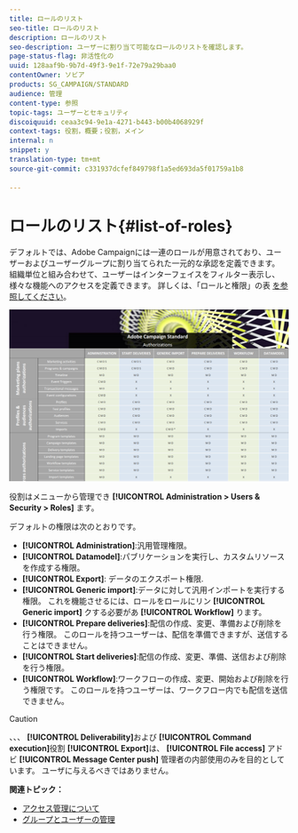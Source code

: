 ```yaml
---
title: ロールのリスト
seo-title: ロールのリスト
description: ロールのリスト
seo-description: ユーザーに割り当て可能なロールのリストを確認します。
page-status-flag: 非活性化の
uuid: 128aaf9b-9b7d-49f3-9e1f-72e79a29baa0
contentOwner: ソビア
products: SG_CAMPAIGN/STANDARD
audience: 管理
content-type: 参照
topic-tags: ユーザーとセキュリティ
discoiquuid: ceaa3c94-9e1a-4271-b443-b00b4068929f
context-tags: 役割，概要；役割，メイン
internal: n
snippet: y
translation-type: tm+mt
source-git-commit: c331937dcfef849798f1a5ed693da5f01759a1b8

---
```



# ロールのリスト{#list-of-roles}

デフォルトでは、Adobe Campaignには一連のロールが用意されており、ユーザーおよびユーザーグループに割り当てられた一元的な承認を定義できます。 組織単位と組み合わせて、ユーザーはインターフェイスをフィルター表示し、様々な機能へのアクセスを定義できます。 詳しくは、「ロールと権限」の表 [を参照してください](https://docs.campaign.adobe.com/doc/standard/en/Technotes/AdobeCampaign-ACSRights.pdf)。

[![画像](/help/administration/using/assets/user_management_3.png)](https://docs.campaign.adobe.com/doc/standard/en/Technotes/AdobeCampaign-ACSRights.pdf)

役割はメニューから管理でき **[!UICONTROL Administration > Users & Security > Roles]** ます。

デフォルトの権限は次のとおりです。

* **[!UICONTROL Administration]**:汎用管理権限。
* **[!UICONTROL Datamodel]**:パブリケーションを実行し、カスタムリソースを作成する権限。
* **[!UICONTROL Export]**: データのエクスポート権限.
* **[!UICONTROL Generic import]**:データに対して汎用インポートを実行する権限。 これを機能させるには、ロールをロールにリン **[!UICONTROL Generic import]** クする必要があ **[!UICONTROL Workflow]** ります。
* **[!UICONTROL Prepare deliveries]**:配信の作成、変更、準備および削除を行う権限。 このロールを持つユーザーは、配信を準備できますが、送信することはできません。
* **[!UICONTROL Start deliveries]**:配信の作成、変更、準備、送信および削除を行う権限。
* **[!UICONTROL Workflow]**:ワークフローの作成、変更、開始および削除を行う権限です。 このロールを持つユーザーは、ワークフロー内でも配信を送信できません。

>[!CAUTION]
>
>、、、 **[!UICONTROL Deliverability]**&#x200B;および **[!UICONTROL Command execution]**&#x200B;役割 **[!UICONTROL Export]**&#x200B;は、 **[!UICONTROL File access]** アドビ **[!UICONTROL Message Center push]** 管理者の内部使用のみを目的としています。 ユーザに与えるべきではありません。

**関連トピック：**

* [アクセス管理について](../../administration/using/about-access-management.md)
* [グループとユーザーの管理](../../administration/using/managing-groups-and-users.md)

